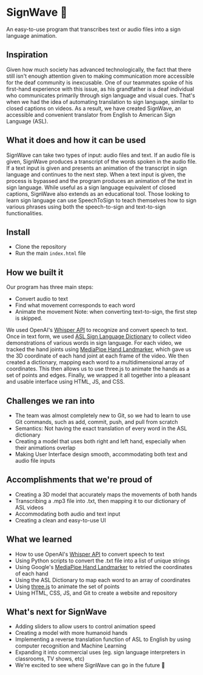 # SignWave 👋

An easy-to-use program that transcribes text or audio files into a sign language animation.

## Inspiration 

Given how much society has advanced technologically, the fact that there still isn't enough attention given to making communication more accessible for the deaf community is inexcusable. One of our teammates spoke of his first-hand experience with this issue, as his grandfather is a deaf individual who communicates primarily through sign language and visual cues.  That's when we had the idea of automating translation to sign language, similar to closed captions on videos. As a result, we have created SignWave, an accessible and convenient translator from English to American Sign Language (ASL). 


## What it does and how it can be used

SignWave can take two types of input: audio files and text. If an audio file is given, SignWave produces a transcript of the words spoken in the audio file. If a text input is given and presents an animation of the transcript in sign language and continues to the next step. When a text input is given, the process is bypassed and the program produces an animation of the text in sign language. While useful as a sign language equivalent of closed captions, SignWave also extends as an educational tool. Those looking to learn sign language can use SpeechToSign to teach themselves how to sign various phrases using both the speech-to-sign and text-to-sign functionalities. 


## Install
* Clone the repository
* Run the main ```index.html``` file

## How we built it

Our program has three main steps: 
* Convert audio to text
* Find what movement corresponds to each word
* Animate the movement
Note: when converting text-to-sign, the first step is skipped.

We used OpenAI's [Whisper API](https://openai.com/research/whisper) to recognize and convert speech to text. Once in text form, we used [ASL Sign Language Dictionary](https://www.handspeak.com/word/) to collect video demonstrations of various words in sign language. For each video, we tracked the hand joints using [MediaPipe Hand Landmarker](https://developers.google.com/mediapipe/solutions/vision/hand_landmarker), which gave us the 3D coordinate of each hand joint at each frame of the video. We then created a dictionary, mapping each word to a multidimensional array of coordinates. This then allows us to use three.js to animate the hands as a set of points and edges. Finally, we wrapped it all together into a pleasant and usable interface using HTML, JS, and CSS. 

## Challenges we ran into

* The team was almost completely new to Git, so we had to learn to use Git commands, such as add, commit, push, and pull from scratch
* Semantics: Not having the exact translation of every word in the ASL dictionary
* Creating a model that uses both right and left hand, especially when their animations overlap
* Making User Interface design smooth, accommodating both text and audio file inputs

## Accomplishments that we're proud of

* Creating a 3D model that accurately maps the movements of both hands
* Transcribing a .mp3 file into .txt, then mapping it to our dictionary of ASL videos
* Accommodating both audio and text input
* Creating a clean and easy-to-use UI

## What we learned

* How to use OpenAI's [Whisper API]() to convert speech to text
* Using Python scripts to convert the .txt file into a list of unique strings
* Using Google's [MediaPipe Hand Landmarker](https://www.handspeak.com/word/) to retried the coordinates of each hand
* Using the ASL Dictionary to map each word to an array of coordinates
* Using [three.js](https://threejs.org/) to animate the set of points
* Using HTML, CSS, JS, and Git to create a website and repository

## What's next for SignWave
* Adding sliders to allow users to control animation speed
* Creating a model with more humanoid hands
* Implementing a reverse translation function of ASL to English by using computer recognition and Machine Learning
* Expanding it into commercial uses (eg. sign language interpreters in classrooms, TV shows, etc)
* We're excited to see where SignWave can go in the future 👋
